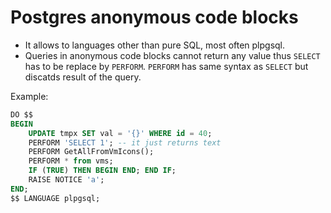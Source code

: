 # Postgres anonymous code blocks

* It allows to languages other than pure SQL, most often plpgsql.
* Queries in anonymous code blocks cannot return any value thus `SELECT` has to be replace by `PERFORM`. `PERFORM` has same 
  syntax as `SELECT` but discatds result of the query.

Example:

```sql
DO $$
BEGIN
    UPDATE tmpx SET val = '{}' WHERE id = 40;
    PERFORM 'SELECT 1'; -- it just returns text
    PERFORM GetAllFromVmIcons();
    PERFORM * from vms;
    IF (TRUE) THEN BEGIN END; END IF;
    RAISE NOTICE 'a';
END;
$$ LANGUAGE plpgsql;
```
